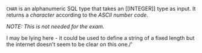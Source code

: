 `CHAR` is an alphanumeric SQL type that takes an [[INTEGER]] type as input. It returns a *character* according to the *ASCII number code*.

*NOTE: This is not needed for the exam.*


I may be lying here - it could be used to define a string of a fixed length but the internet doesn't seem to be clear on this one./'
